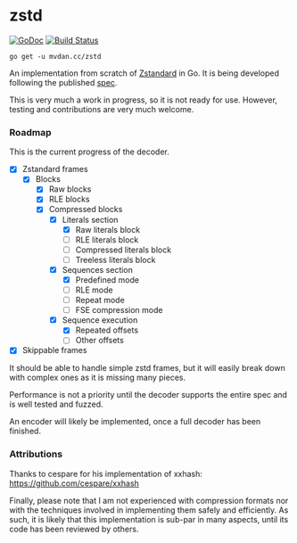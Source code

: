 # zstd

[![GoDoc](https://godoc.org/mvdan.cc/zstd?status.svg)](https://godoc.org/mvdan.cc/zstd)
[![Build Status](https://travis-ci.org/mvdan/zstd.svg?branch=master)](https://travis-ci.org/mvdan/zstd)

	go get -u mvdan.cc/zstd

An implementation from scratch of [Zstandard] in Go. It is being
developed following the published [spec].

This is very much a work in progress, so it is not ready for use.
However, testing and contributions are very much welcome.

### Roadmap

This is the current progress of the decoder.

- [x] Zstandard frames
  - [x] Blocks
    - [x] Raw blocks
    - [x] RLE blocks
    - [x] Compressed blocks
      - [x] Literals section
        - [x] Raw literals block
        - [ ] RLE literals block
        - [ ] Compressed literals block
        - [ ] Treeless literals block
      - [x] Sequences section
        - [x] Predefined mode
        - [ ] RLE mode
        - [ ] Repeat mode
        - [ ] FSE compression mode
      - [x] Sequence execution
        - [x] Repeated offsets
        - [ ] Other offsets
- [x] Skippable frames

It should be able to handle simple zstd frames, but it will easily break
down with complex ones as it is missing many pieces.

Performance is not a priority until the decoder supports the entire spec
and is well tested and fuzzed.

An encoder will likely be implemented, once a full decoder has been
finished.

### Attributions

Thanks to cespare for his implementation of xxhash: https://github.com/cespare/xxhash

Finally, please note that I am not experienced with compression formats
nor with the techniques involved in implementing them safely and
efficiently. As such, it is likely that this implementation is sub-par
in many aspects, until its code has been reviewed by others.

[Zstandard]: https://facebook.github.io/zstd/
[spec]: https://github.com/facebook/zstd/blob/dev/doc/zstd_compression_format.md
